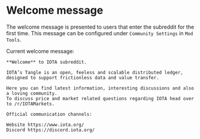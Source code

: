 # Welcome message
The welcome message is presented to users that enter the subreddit for the first time. 
This message can be configured under `Community Settings` in `Mod Tools`.

Current welcome message: 
``` 
**Welcome** to IOTA subreddit.

IOTA’s Tangle is an open, feeless and scalable distributed ledger, designed to support frictionless data and value transfer.

Here you can find latest information, interesting discussions and also a loving community.  
To discuss price and market related questions regarding IOTA head over to /r/IOTAMarkets.

Official communication channels:

Website https://www.iota.org/  
Discord https://discord.iota.org/
``` 
